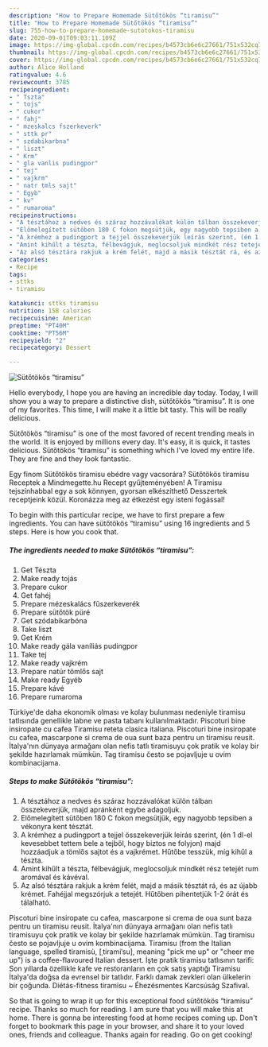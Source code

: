 ```yaml
---
description: "How to Prepare Homemade Sütőtökös “tiramisu”"
title: "How to Prepare Homemade Sütőtökös “tiramisu”"
slug: 755-how-to-prepare-homemade-sutotokos-tiramisu
date: 2020-09-01T09:03:11.109Z
image: https://img-global.cpcdn.com/recipes/b4573cb6e6c27661/751x532cq70/sutotokos-tiramisu-recept-foto.jpg
thumbnail: https://img-global.cpcdn.com/recipes/b4573cb6e6c27661/751x532cq70/sutotokos-tiramisu-recept-foto.jpg
cover: https://img-global.cpcdn.com/recipes/b4573cb6e6c27661/751x532cq70/sutotokos-tiramisu-recept-foto.jpg
author: Alice Holland
ratingvalue: 4.6
reviewcount: 3785
recipeingredient:
- " Tszta"
- " tojs"
- " cukor"
- " fahj"
- " mzeskalcs fszerkeverk"
- " sttk pr"
- " szdabikarbna"
- " liszt"
- " Krm"
- " gla vanlis pudingpor"
- " tej"
- " vajkrm"
- " natr tmls sajt"
- " Egyb"
- " kv"
- " rumaroma"
recipeinstructions:
- "A tésztához a nedves és száraz hozzávalókat külön tálban összekeverjük, majd apránként egybe adagoljuk."
- "Előmelegített sütőben 180 C fokon megsütjük, egy nagyobb tepsiben a vékonyra kent tésztát."
- "A krémhez a pudingport a tejjel összekeverjük leírás szerint, (én 1 dl-el kevesebbet tettem bele a tejből, hogy biztos ne folyjon) majd hozzáadjuk a tömlős sajtot és a vajkrémet. Hűtőbe tesszük, míg kihűl a tészta."
- "Amint kihűlt a tészta, félbevágjuk, meglocsoljuk mindkét rész tetejét rum aromával és kávéval."
- "Az alsó tésztára rakjuk a krém felét, majd a másik tésztát rá, és az újabb krémet. Fahéjjal megszórjuk a tetejét. Hűtőben pihentetjük 1-2 órát és tálalható."
categories:
- Recipe
tags:
- sttks
- tiramisu

katakunci: sttks tiramisu 
nutrition: 158 calories
recipecuisine: American
preptime: "PT40M"
cooktime: "PT56M"
recipeyield: "2"
recipecategory: Dessert

---
```



![Sütőtökös “tiramisu”](https://img-global.cpcdn.com/recipes/b4573cb6e6c27661/751x532cq70/sutotokos-tiramisu-recept-foto.jpg)

Hello everybody, I hope you are having an incredible day today. Today, I will show you a way to prepare a distinctive dish, sütőtökös “tiramisu”. It is one of my favorites. This time, I will make it a little bit tasty. This will be really delicious.

Sütőtökös “tiramisu” is one of the most favored of recent trending meals in the world. It is enjoyed by millions every day. It's easy, it is quick, it tastes delicious. Sütőtökös “tiramisu” is something which I've loved my entire life. They are fine and they look fantastic.

Egy finom Sütőtökös tiramisu ebédre vagy vacsorára? Sütőtökös tiramisu Receptek a Mindmegette.hu Recept gyűjteményében! A Tiramisu tejszínhabbal egy a sok könnyen, gyorsan elkészíthető Desszertek receptjeink közül. Koronázza meg az étkezést egy isteni fogással!


To begin with this particular recipe, we have to first prepare a few ingredients. You can have sütőtökös “tiramisu” using 16 ingredients and 5 steps. Here is how you cook that.

<!--inarticleads1-->

##### The ingredients needed to make Sütőtökös “tiramisu”:

1. Get  Tészta
1. Make ready  tojás
1. Prepare  cukor
1. Get  fahéj
1. Prepare  mézeskalács fűszerkeverék
1. Prepare  sütőtök püré
1. Get  szódabikarbóna
1. Take  liszt
1. Get  Krém
1. Make ready  gála vaníliás pudingpor
1. Take  tej
1. Make ready  vajkrém
1. Prepare  natúr tömlős sajt
1. Make ready  Egyéb
1. Prepare  kávé
1. Prepare  rumaroma


Türkiye&#39;de daha ekonomik olması ve kolay bulunması nedeniyle tiramisu tatlısında genellikle labne ve pasta tabanı kullanılmaktadır. Piscoturi bine insiropate cu cafea Tiramisu reteta clasica italiana. Piscoturi bine insiropate cu cafea, mascarpone si crema de oua sunt baza pentru un tiramisu reusit. İtalya&#39;nın dünyaya armağanı olan nefis tatlı tiramisuyu çok pratik ve kolay bir şekilde hazırlamak mümkün. Tag tiramisu često se pojavljuje u ovim kombinacijama. 

<!--inarticleads2-->

##### Steps to make Sütőtökös “tiramisu”:

1. A tésztához a nedves és száraz hozzávalókat külön tálban összekeverjük, majd apránként egybe adagoljuk.
1. Előmelegített sütőben 180 C fokon megsütjük, egy nagyobb tepsiben a vékonyra kent tésztát.
1. A krémhez a pudingport a tejjel összekeverjük leírás szerint, (én 1 dl-el kevesebbet tettem bele a tejből, hogy biztos ne folyjon) majd hozzáadjuk a tömlős sajtot és a vajkrémet. Hűtőbe tesszük, míg kihűl a tészta.
1. Amint kihűlt a tészta, félbevágjuk, meglocsoljuk mindkét rész tetejét rum aromával és kávéval.
1. Az alsó tésztára rakjuk a krém felét, majd a másik tésztát rá, és az újabb krémet. Fahéjjal megszórjuk a tetejét. Hűtőben pihentetjük 1-2 órát és tálalható.


Piscoturi bine insiropate cu cafea, mascarpone si crema de oua sunt baza pentru un tiramisu reusit. İtalya&#39;nın dünyaya armağanı olan nefis tatlı tiramisuyu çok pratik ve kolay bir şekilde hazırlamak mümkün. Tag tiramisu često se pojavljuje u ovim kombinacijama. Tiramisu (from the Italian language, spelled tiramisù, [ˌtiramiˈsu], meaning &#34;pick me up&#34; or &#34;cheer me up&#34;) is a coffee-flavoured Italian dessert. İşte pratik tiramisu tatlısının tarifi: Son yıllarda özellikle kafe ve restoranların en çok satış yaptığı Tiramisu İtalya&#39;da doğsa da evrensel bir tatlıdır. Farklı damak zevkleri olan ülkelerin bir çoğunda. Diétás-fitness tiramisu ~ Éhezésmentes Karcsúság Szafival. 

So that is going to wrap it up for this exceptional food sütőtökös “tiramisu” recipe. Thanks so much for reading. I am sure that you will make this at home. There is gonna be interesting food at home recipes coming up. Don't forget to bookmark this page in your browser, and share it to your loved ones, friends and colleague. Thanks again for reading. Go on get cooking!
